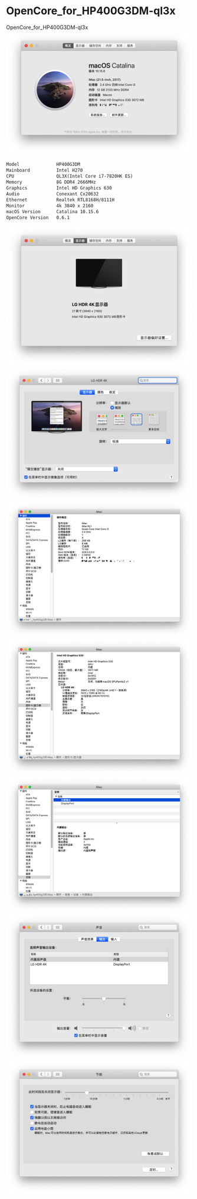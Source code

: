 # OpenCore_for_HP400G3DM-ql3x
OpenCore_for_HP400G3DM-ql3x
![about.png](screenshots/Xnip2020-09-13_17-18-56.png)
```
Model              HP400G3DM
Mainboard          Intel H270
CPU                QL3X(Intel Core i7-7820HK ES)
Memory             8G DDR4 2666MHz
Graphics           Intel HD Graphics 630
Audio              Conexant Cx20632
Ethernet           Realtek RTL8168H/8111H
Monitor            4k 3840 x 2160
macOS Version      Catalina 10.15.6
OpenCore Version   0.6.1
```
![aboutdisplay.png](screenshots/Xnip2020-09-13_17-19-18.png)
![aboutdisplay.png](screenshots/Xnip2020-09-13_17-21-05.png)
![about.png](screenshots/Xnip2020-09-13_17-19-52.png)
![about.png](screenshots/Xnip2020-09-13_17-20-19.png)
![about.png](screenshots/Xnip2020-09-13_17-20-41.png)
![about.png](screenshots/Xnip2020-09-13_17-21-23.png)
![about.png](screenshots/Xnip2020-09-13_17-21-37.png)